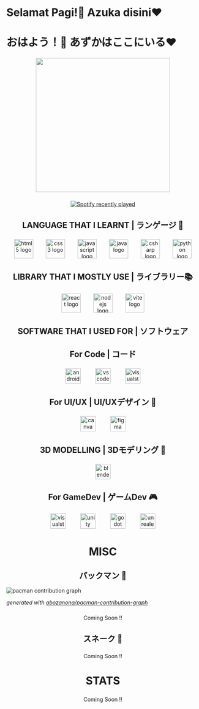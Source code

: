<h1 align="left">Selamat Pagi!🌄 Azuka disini❤️ </h1>
<h1 align="left">おはよう！🌄 あずかはここにいる❤️ </h1>

###

<div align="center">
  <img height="350" src="https://media1.tenor.com/m/eaNIf0hiKPkAAAAd/nichijou-selamat-pagi.gif"  />
</div>

###

<div align="center">
  <a href="https://open.spotify.com/user/vgwrcri8ooj60jht8vi85o1u6">
    <img src="https://spotify-recently-played-readme.vercel.app/api?user=vgwrcri8ooj60jht8vi85o1u6&count=1&unique=false" alt="Spotify recently played"  />
  </a>
</div>

###

<h2 align="center">LANGUAGE THAT I LEARNT | ランゲージ 📖</h2>

###

<div align="center">
  <img src="https://cdn.jsdelivr.net/gh/devicons/devicon/icons/html5/html5-original.svg" height="50" alt="html5 logo"  />
  <img width="25" />
  <img src="https://cdn.jsdelivr.net/gh/devicons/devicon/icons/css3/css3-original.svg" height="50" alt="css3 logo"  />
  <img width="25" />
  <img src="https://cdn.jsdelivr.net/gh/devicons/devicon/icons/javascript/javascript-original.svg" height="50" alt="javascript logo"  />
  <img width="25" />
  <img src="https://cdn.jsdelivr.net/gh/devicons/devicon/icons/java/java-original.svg" height="50" alt="java logo"  />
  <img width="25" />
  <img src="https://cdn.jsdelivr.net/gh/devicons/devicon/icons/csharp/csharp-original.svg" height="50" alt="csharp logo"  />
  <img width="25" />
  <img src="https://cdn.jsdelivr.net/gh/devicons/devicon/icons/python/python-original.svg" height="50" alt="python logo"  />
</div>

###
<h2 align="center">LIBRARY THAT I MOSTLY USE | ライブラリー📚</h2>

###

<div align="center">
  <img src="https://cdn.jsdelivr.net/gh/devicons/devicon/icons/react/react-original.svg" height="50" alt="react logo"  />
  <img width="25" />
  <img src="https://cdn.jsdelivr.net/gh/devicons/devicon/icons/nodejs/nodejs-original.svg" height="50" alt="nodejs logo"  />
  <img width="25" />
  <img src="https://skillicons.dev/icons?i=vite" height="50" alt="vite logo"  />
</div>

###

<h2 align="center">SOFTWARE THAT I USED FOR | ソフトウェア</h2>

###

<h2 align="center">For Code | コード </></h2>

###

<div align="center">
  <img src="https://cdn.jsdelivr.net/gh/devicons/devicon/icons/androidstudio/androidstudio-original.svg" height="40" alt="androidstudio logo"  />
  <img width="30" />
  <img src="https://cdn.jsdelivr.net/gh/devicons/devicon/icons/vscode/vscode-original.svg" height="40" alt="vscode logo"  />
  <img width="30" />
  <img src="https://cdn.jsdelivr.net/gh/devicons/devicon/icons/visualstudio/visualstudio-plain.svg" height="40" alt="visualstudio logo"  />
</div>

###

<h2 align="center">For UI/UX | UI/UXデザイン 📱</h2>

###

<div align="center">
  <img src="https://cdn.jsdelivr.net/gh/devicons/devicon/icons/canva/canva-original.svg" height="40" alt="canva logo"  />
  <img width="30" />
  <img src="https://cdn.jsdelivr.net/gh/devicons/devicon/icons/figma/figma-original.svg" height="40" alt="figma logo"  />
</div>

###

<h2 align="center">3D MODELLING | 3Dモデリング 🧊</h2>

###

<div align="center">
  <img src="https://cdn.jsdelivr.net/gh/devicons/devicon/icons/blender/blender-original.svg" height="40" alt="blender logo"  />
</div>

###

<h2 align="center">For GameDev | ゲームDev 🎮</h2>

###

<div align="center">
  <img src="https://cdn.jsdelivr.net/gh/devicons/devicon/icons/visualstudio/visualstudio-plain.svg" height="40" alt="visualstudio logo"  />
  <img width="30" />
  <img src="https://cdn.jsdelivr.net/gh/devicons/devicon/icons/unity/unity-original.svg" height="40" alt="unity logo"  />
  <img width="30" />
  <img src="https://cdn.jsdelivr.net/gh/devicons/devicon/icons/godot/godot-original.svg" height="40" alt="godot logo"  />
  <img width="30" />
  <img src="https://cdn.jsdelivr.net/gh/devicons/devicon/icons/unrealengine/unrealengine-original.svg" height="40" alt="unrealengine logo"  />
</div>

###

<h1 align="center">MISC</h1>


###

<h2 align="center">パックマン 👾</h2>

<picture>
  <source media="(prefers-color-scheme: dark)" srcset="https://raw.githubusercontent.com/[Azelzy]/[Azelzy]/output/pacman-contribution-graph-dark.svg">
  <source media="(prefers-color-scheme: light)" srcset="https://raw.githubusercontent.com/[Azelzy]/[Azelzy]/output/pacman-contribution-graph.svg">
  <img alt="pacman contribution graph" src="https://raw.githubusercontent.com/[Azelzy]/[Azelzy]/output/pacman-contribution-graph.svg">
</picture>

_generated with [abozanona/pacman-contribution-graph](https://abozanona.github.io/pacman-contribution-graph/)_

###

<p align="center">Coming Soon !!</p>

###

<h2 align="center">スネーク 🐍</h2>

###

<p align="center">Coming Soon !!</p>

###

<h1 align="center">STATS</h1>

###

<p align="center">Coming Soon !!</p>

###

